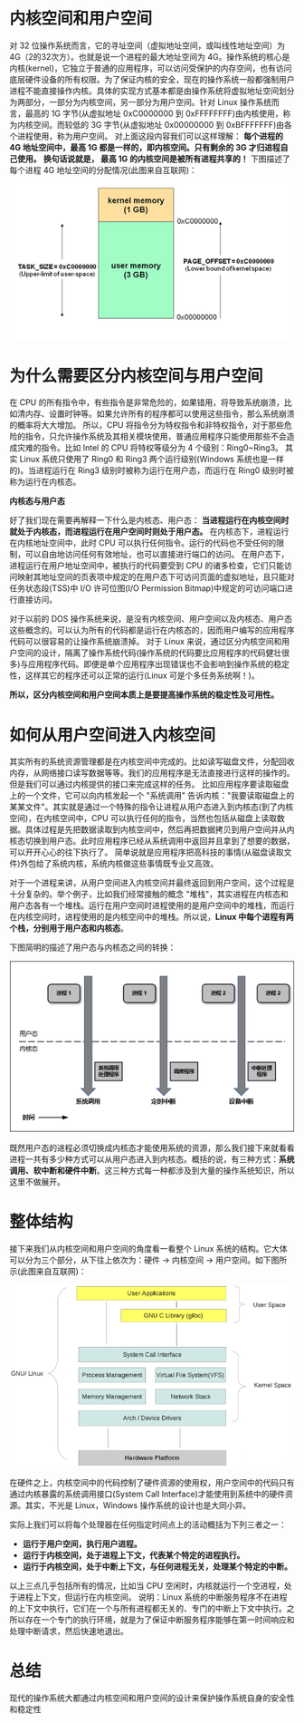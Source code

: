 # 内核空间和用户空间

对 32 位操作系统而言，它的寻址空间（虚拟地址空间，或叫线性地址空间）为 4G（2的32次方）。也就是说一个进程的最大地址空间为 4G。操作系统的核心是内核(kernel)，它独立于普通的应用程序，可以访问受保护的内存空间，也有访问底层硬件设备的所有权限。为了保证内核的安全，现在的操作系统一般都强制用户进程不能直接操作内核。具体的实现方式基本都是由操作系统将虚拟地址空间划分为两部分，一部分为内核空间，另一部分为用户空间。针对 Linux 操作系统而言，最高的 1G 字节(从虚拟地址 0xC0000000 到 0xFFFFFFFF)由内核使用，称为内核空间。而较低的 3G 字节(从虚拟地址 0x00000000 到 0xBFFFFFFF)由各个进程使用，称为用户空间。
对上面这段内容我们可以这样理解：
**每个进程的 4G 地址空间中，最高 1G 都是一样的，即内核空间。只有剩余的 3G 才归进程自己使用。**
**换句话说就是， 最高 1G 的内核空间是被所有进程共享的！**
下图描述了每个进程 4G 地址空间的分配情况(此图来自互联网)：

![img](./image/952033-20180203175433421-1012821617.png)

# 为什么需要区分内核空间与用户空间

在 CPU 的所有指令中，有些指令是非常危险的，如果错用，将导致系统崩溃，比如清内存、设置时钟等。如果允许所有的程序都可以使用这些指令，那么系统崩溃的概率将大大增加。
所以，CPU 将指令分为特权指令和非特权指令，对于那些危险的指令，只允许操作系统及其相关模块使用，普通应用程序只能使用那些不会造成灾难的指令。比如 Intel 的 CPU 将特权等级分为 4 个级别：Ring0~Ring3。
其实 Linux 系统只使用了 Ring0 和 Ring3 两个运行级别(Windows 系统也是一样的)。当进程运行在 Ring3 级别时被称为运行在用户态，而运行在 Ring0 级别时被称为运行在内核态。

**内核态与用户态**

好了我们现在需要再解释一下什么是内核态、用户态：
**当进程运行在内核空间时就处于内核态，而进程运行在用户空间时则处于用户态。**
在内核态下，进程运行在内核地址空间中，此时 CPU 可以执行任何指令。运行的代码也不受任何的限制，可以自由地访问任何有效地址，也可以直接进行端口的访问。
在用户态下，进程运行在用户地址空间中，被执行的代码要受到 CPU 的诸多检查，它们只能访问映射其地址空间的页表项中规定的在用户态下可访问页面的虚拟地址，且只能对任务状态段(TSS)中 I/O 许可位图(I/O Permission Bitmap)中规定的可访问端口进行直接访问。

对于以前的 DOS 操作系统来说，是没有内核空间、用户空间以及内核态、用户态这些概念的。可以认为所有的代码都是运行在内核态的，因而用户编写的应用程序代码可以很容易的让操作系统崩溃掉。
对于 Linux 来说，通过区分内核空间和用户空间的设计，隔离了操作系统代码(操作系统的代码要比应用程序的代码健壮很多)与应用程序代码。即便是单个应用程序出现错误也不会影响到操作系统的稳定性，这样其它的程序还可以正常的运行(Linux 可是个多任务系统啊！)。

**所以，区分内核空间和用户空间本质上是要提高操作系统的稳定性及可用性。**

# 如何从用户空间进入内核空间

其实所有的系统资源管理都是在内核空间中完成的。比如读写磁盘文件，分配回收内存，从网络接口读写数据等等。我们的应用程序是无法直接进行这样的操作的。但是我们可以通过内核提供的接口来完成这样的任务。
比如应用程序要读取磁盘上的一个文件，它可以向内核发起一个 "系统调用" 告诉内核："我要读取磁盘上的某某文件"。其实就是通过一个特殊的指令让进程从用户态进入到内核态(到了内核空间)，在内核空间中，CPU 可以执行任何的指令，当然也包括从磁盘上读取数据。具体过程是先把数据读取到内核空间中，然后再把数据拷贝到用户空间并从内核态切换到用户态。此时应用程序已经从系统调用中返回并且拿到了想要的数据，可以开开心心的往下执行了。
简单说就是应用程序把高科技的事情(从磁盘读取文件)外包给了系统内核，系统内核做这些事情既专业又高效。

对于一个进程来讲，从用户空间进入内核空间并最终返回到用户空间，这个过程是十分复杂的。举个例子，比如我们经常接触的概念 "堆栈"，其实进程在内核态和用户态各有一个堆栈。运行在用户空间时进程使用的是用户空间中的堆栈，而运行在内核空间时，进程使用的是内核空间中的堆栈。所以说，**Linux 中每个进程有两个栈，分别用于用户态和内核态**。

下图简明的描述了用户态与内核态之间的转换：

![img](./image/952033-20180203175808171-1763645276.png)

既然用户态的进程必须切换成内核态才能使用系统的资源，那么我们接下来就看看进程一共有多少种方式可以从用户态进入到内核态。概括的说，有三种方式：**系统调用、软中断和硬件中断**。这三种方式每一种都涉及到大量的操作系统知识，所以这里不做展开。

# 整体结构

接下来我们从内核空间和用户空间的角度看一看整个 Linux 系统的结构。它大体可以分为三个部分，从下往上依次为：硬件 -> 内核空间 -> 用户空间。如下图所示(此图来自互联网)：

![img](./image/952033-20180203175915328-735141531.png)

在硬件之上，内核空间中的代码控制了硬件资源的使用权，用户空间中的代码只有通过内核暴露的系统调用接口(System Call Interface)才能使用到系统中的硬件资源。其实，不光是 Linux，Windows 操作系统的设计也是大同小异。

实际上我们可以将每个处理器在任何指定时间点上的活动概括为下列三者之一：

+ **运行于用户空间，执行用户进程。**
+ **运行于内核空间，处于进程上下文，代表某个特定的进程执行。**
+ **运行于内核空间，处于中断上下文，与任何进程无关，处理某个特定的中断。**

以上三点几乎包括所有的情况，比如当 CPU 空闲时，内核就运行一个空进程，处于进程上下文，但运行在内核空间。
说明：Linux 系统的中断服务程序不在进程的上下文中执行，它们在一个与所有进程都无关的、专门的中断上下文中执行。之所以存在一个专门的执行环境，就是为了保证中断服务程序能够在第一时间响应和处理中断请求，然后快速地退出。

# 总结

现代的操作系统大都通过内核空间和用户空间的设计来保护操作系统自身的安全性和稳定性
